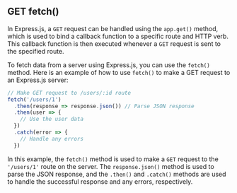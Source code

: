 ## GET fetch() ##

In Express.js, a `GET` request can be handled using the `app.get()` method, which is used to bind a callback function to a specific route and HTTP verb. This callback function is then executed whenever a `GET` request is sent to the specified route.

To fetch data from a server using Express.js, you can use the `fetch()` method. Here is an example of how to use `fetch()` to make a GET request to an Express.js server:

```javascript
// Make GET request to /users/:id route
fetch('/users/1')
  .then(response => response.json()) // Parse JSON response
  .then(user => {
    // Use the user data
  })
  .catch(error => {
    // Handle any errors
  })
```
In this example, the `fetch()` method is used to make a `GET` request to the `'/users/1'` route on the server. The `response.json()` method is used to parse the JSON response, and the `.then()` and `.catch()` methods are used to handle the successful response and any errors, respectively.